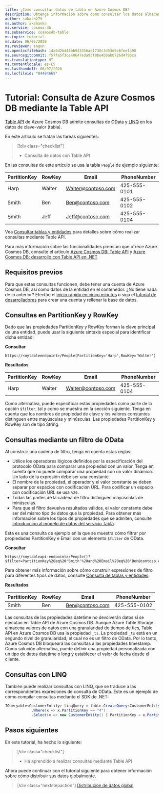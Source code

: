```yaml
---
title: ¿Cómo consultar datos de tabla en Azure Cosmos DB?
description: Obtenga información sobre cómo consultar los datos almacenados en la cuenta de Table API de Azure Cosmos DB mediante filtros OData y consultas LINQ.
author: sakash279
ms.author: akshanka
ms.service: cosmos-db
ms.subservice: cosmosdb-table
ms.topic: tutorial
ms.date: 06/05/2020
ms.reviewer: sngun
ms.openlocfilehash: 14a6d2b448bb943356ae1738c3d53d9c6fee1a98
ms.sourcegitcommit: f57fa5f3ce40647eda93f8be4b0ab0726d479bca
ms.translationtype: HT
ms.contentlocale: es-ES
ms.lasthandoff: 06/07/2020
ms.locfileid: "84484669"
---
```

# <a name="tutorial-query-azure-cosmos-db-by-using-the-table-api"></a>Tutorial: Consulta de Azure Cosmos DB mediante la Table API

[Table API](table-introduction.md) de Azure Cosmos DB admite consultas de OData y [LINQ](https://docs.microsoft.com/rest/api/storageservices/fileservices/writing-linq-queries-against-the-table-service) en los datos de clave-valor (tabla).  

En este artículo se tratan las tareas siguientes:

> [!div class="checklist"]
> * Consulta de datos con Table API

En las consultas de este artículo se usa la tabla `People` de ejemplo siguiente:

| PartitionKey | RowKey | Email | PhoneNumber |
| --- | --- | --- | --- |
| Harp | Walter | Walter@contoso.com| 425-555-0101 |
| Smith | Ben | Ben@contoso.com| 425-555-0102 |
| Smith | Jeff | Jeff@contoso.com| 425-555-0104 |

Vea [Consultar tablas y entidades](https://docs.microsoft.com/rest/api/storageservices/fileservices/querying-tables-and-entities) para detalles sobre cómo realizar consultas mediante Table API.

Para más información sobre las funcionalidades premium que ofrece Azure Cosmos DB, consulte el artículo [Azure Cosmos DB: Table API](table-introduction.md) y [Azure Cosmos DB: desarrollo con Table API en .NET](tutorial-develop-table-dotnet.md).

## <a name="prerequisites"></a>Requisitos previos

Para que estas consultas funcionen, debe tener una cuenta de Azure Cosmos DB, así como datos de la entidad en el contenedor. ¿No tiene nada de lo anterior? Efectúe el [inicio rápido en cinco minutos](create-table-dotnet.md) o siga el [tutorial de desarrolladores](tutorial-develop-table-dotnet.md) para crear una cuenta y rellenar la base de datos.

## <a name="query-on-partitionkey-and-rowkey"></a>Consultas en PartitionKey y RowKey

Dado que las propiedades PartitionKey y RowKey forman la clave principal de una entidad, puede usar la siguiente sintaxis especial para identificar dicha entidad:

**Consultar**

```
https://<mytableendpoint>/People(PartitionKey='Harp',RowKey='Walter')  
```

**Resultados**

| PartitionKey | RowKey | Email | PhoneNumber |
| --- | --- | --- | --- |
| Harp | Walter | Walter@contoso.com| 425-555-0104 |

Como alternativa, puede especificar estas propiedades como parte de la opción `$filter`, tal y como se muestra en la sección siguiente. Tenga en cuenta que los nombres de propiedad de clave y los valores constantes distinguen entre mayúsculas y minúsculas. Las propiedades PartitionKey y RowKey son de tipo String.

## <a name="query-by-using-an-odata-filter"></a>Consultas mediante un filtro de OData

Al construir una cadena de filtro, tenga en cuenta estas reglas:

* Utilice los operadores lógicos definidos por la especificación del protocolo OData para comparar una propiedad con un valor. Tenga en cuenta que no puede comparar una propiedad con un valor dinámico. Un lado de la expresión debe ser una constante.
* El nombre de la propiedad, el operador y el valor constante se deben separar por espacios con codificación URL. Para codificar un espacio con codificación URL se usa `%20`.
* Todas las partes de la cadena de filtro distinguen mayúsculas de minúsculas.
* Para que el filtro devuelva resultados válidos, el valor constante debe ser del mismo tipo de datos que la propiedad. Para obtener más información sobre los tipos de propiedades que se admiten, consulte [Introducción al modelo de datos del servicio Tabla](https://docs.microsoft.com/rest/api/storageservices/understanding-the-table-service-data-model).

Esta es una consulta de ejemplo en la que se muestra cómo filtrar por propiedades PartitionKey e Email con un elemento `$filter` de OData.

**Consultar**

```
https://<mytableapi-endpoint>/People()?$filter=PartitionKey%20eq%20'Smith'%20and%20Email%20eq%20'Ben@contoso.com'
```

Para obtener más información sobre cómo construir expresiones de filtro para diferentes tipos de datos, consulte [Consulta de tablas y entidades](https://docs.microsoft.com/rest/api/storageservices/querying-tables-and-entities).

**Resultados**

| PartitionKey | RowKey | Email | PhoneNumber |
| --- | --- | --- | --- |
| Smith |Ben | Ben@contoso.com| 425-555-0102 |

Las consultas de las propiedades datetime no devolverán datos si se ejecutan en Table API de Azure Cosmos DB. Aunque Azure Table Storage almacena valores de datos con una granularidad de tiempo de tics, Table API en Azure Cosmos DB usa la propiedad `_ts`. La propiedad `_ts` está en un segundo nivel de granularidad, el cual no es un filtro de OData. Por lo tanto, Azure Cosmos DB bloqueará las consultas a las propiedades timestamp. Como solución alternativa, puede definir una propiedad personalizada con un tipo de datos datetime o long y establecer el valor de fecha desde el cliente.

## <a name="query-by-using-linq"></a>Consultas con LINQ 
También puede realizar consultas con LINQ, que se traduce a las correspondientes expresiones de consulta de OData. Este es un ejemplo de cómo compilar consultas mediante el SDK de .NET:

```csharp
IQueryable<CustomerEntity> linqQuery = table.CreateQuery<CustomerEntity>()
            .Where(x => x.PartitionKey == "4")
            .Select(x => new CustomerEntity() { PartitionKey = x.PartitionKey, RowKey = x.RowKey, Email = x.Email });
```

## <a name="next-steps"></a>Pasos siguientes

En este tutorial, ha hecho lo siguiente:

> [!div class="checklist"]
> * Ha aprendido a realizar consultas mediante Table API

Ahora puede continuar con el tutorial siguiente para obtener información sobre cómo distribuir sus datos globalmente.

> [!div class="nextstepaction"]
> [Distribución de datos global](tutorial-global-distribution-table.md)
